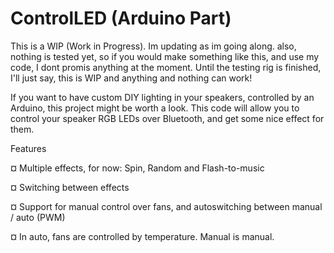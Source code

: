 # ControlLED (Arduino Part)

This is a WIP (Work in Progress). Im updating as im going along. also, nothing is tested yet, so if you would make something like this, and use my code, I dont promis anything at the moment. Until the testing rig is finished, I'll just say, this is WIP and anything and nothing can work!

If you want to have custom DIY lighting in your speakers, controlled by an Arduino, this project might be worth a look. This code will allow you to control your speaker RGB LEDs over Bluetooth, and get some nice effect for them.

Features

¤ Multiple effects, for now:
Spin, Random and Flash-to-music

¤ Switching between effects

¤ Support for manual control over fans, and autoswitching between manual / auto (PWM)

¤ In auto, fans are controlled by temperature. Manual is manual.
